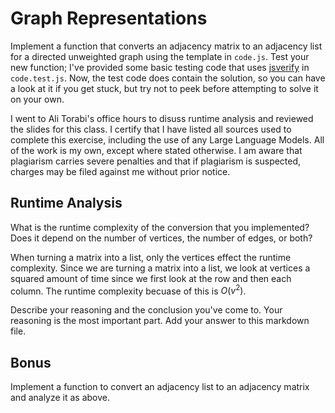 # Graph Representations

Implement a function that converts an adjacency matrix to an adjacency list for
a directed unweighted graph using the template in `code.js`. Test your new
function; I've provided some basic testing code that uses
[jsverify](https://jsverify.github.io/) in `code.test.js`. Now, the test code
does contain the solution, so you can have a look at it if you get stuck, but
try not to peek before attempting to solve it on your own.

I went to Ali Torabi's office hours to disuss runtime analysis and reviewed the slides for this class. 
I certify that I have listed all sources used to complete this exercise, including the use of any Large Language Models. All of the work is my own, except where stated otherwise. I am aware that plagiarism carries severe penalties and that if plagiarism is suspected, charges may be filed against me without prior notice.

## Runtime Analysis

What is the runtime complexity of the conversion that you implemented? Does it
depend on the number of vertices, the number of edges, or both?

When turning a matrix into a list, only the vertices effect the runtime complexity. Since we are turning a matrix into a list, we look at vertices
a squared amount of time since we first look at the row and then each column. The runtime complexity becuase of this is $O(v^2)$.

Describe your reasoning and the conclusion you've come to. Your reasoning is the
most important part. Add your answer to this markdown file.

## Bonus

Implement a function to convert an adjacency list to an adjacency matrix and
analyze it as above.
